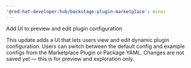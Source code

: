 ```yaml
---
'@red-hat-developer-hub/backstage-plugin-marketplace': minor
---
```


Add UI to preview and edit plugin configuration

This update adds a UI that lets users view and edit dynamic plugin configuration. Users can switch between the default config and example configs from the Marketplace Plugin or Package YAML. Changes are not saved yet — this is for preview and exploration only.
